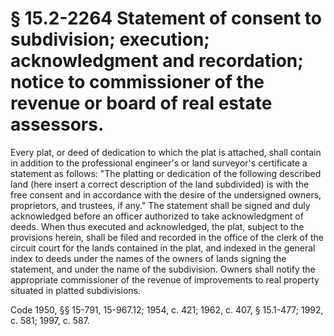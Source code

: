 # § 15.2-2264 Statement of consent to subdivision; execution; acknowledgment and recordation; notice to commissioner of the revenue or board of real estate assessors.

<p>Every plat, or deed of dedication to which the plat is attached, shall contain in addition to the professional engineer's or land surveyor's certificate a statement as follows: "The platting or dedication of the following described land (here insert a correct description of the land subdivided) is with the free consent and in accordance with the desire of the undersigned owners, proprietors, and trustees, if any." The statement shall be signed and duly acknowledged before an officer authorized to take acknowledgment of deeds. When thus executed and acknowledged, the plat, subject to the provisions herein, shall be filed and recorded in the office of the clerk of the circuit court for the lands contained in the plat, and indexed in the general index to deeds under the names of the owners of lands signing the statement, and under the name of the subdivision. Owners shall notify the appropriate commissioner of the revenue of improvements to real property situated in platted subdivisions.</p><p>Code 1950, §§ 15-791, 15-967.12; 1954, c. 421; 1962, c. 407, § 15.1-477; 1992, c. 581; 1997, c. 587.</p>